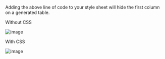 Adding the above line of code to your style sheet will hide the first column on a generated table. 

Without CSS

![image](https://user-images.githubusercontent.com/87500503/171939662-7a0384b4-a0c1-4984-b0f9-c54add13e6f3.png)

With CSS

![image](https://user-images.githubusercontent.com/87500503/171939742-1bc3b98d-918f-4219-a691-0ba64d4f2c11.png)

